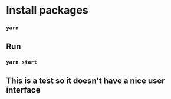 # Install packages

### `yarn`

## Run

### `yarn start`

## This is a test so it doesn't have a nice user interface
